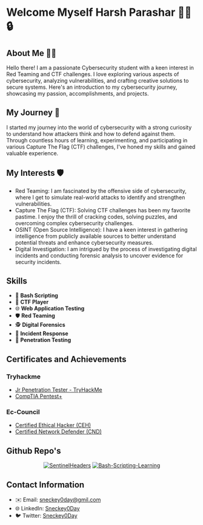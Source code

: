 # Welcome Myself Harsh Parashar 👨‍💻🔒

## About Me 🕵️‍♂️

Hello there! I am a passionate Cybersecurity student with a keen interest in Red Teaming and CTF challenges. I love exploring various aspects of cybersecurity, analyzing vulnerabilities, and crafting creative solutions to secure systems. Here's an introduction to my cybersecurity journey, showcasing my passion, accomplishments, and projects.

## My Journey 🚀

I started my journey into the world of cybersecurity with a strong curiosity to understand how attackers think and how to defend against them. Through countless hours of learning, experimenting, and participating in various Capture The Flag (CTF) challenges, I've honed my skills and gained valuable experience.

## My Interests 🛡️

- Red Teaming: I am fascinated by the offensive side of cybersecurity, where I get to simulate real-world attacks to identify and strengthen vulnerabilities.
- Capture The Flag (CTF): Solving CTF challenges has been my favorite pastime. I enjoy the thrill of cracking codes, solving puzzles, and overcoming complex cybersecurity challenges.
- OSINT (Open Source Intelligence): I have a keen interest in gathering intelligence from publicly available sources to better understand potential threats and enhance cybersecurity measures.
- Digital Investigation: I am intrigued by the process of investigating digital incidents and conducting forensic analysis to uncover evidence for security incidents.

## Skills
- 💬 **Bash Scripting**
- 🚀 **CTF Player**
- 🌐 **Web Application Testing**
- 🛡️ **Red Teaming**
- 🕵️ **Digital Forensics**
- 🚨 **Incident Response**
- 🔐 **Penetration Testing**

## Certificates and Achievements
### Tryhackme
- [Jr Penetration Tester - TryHackMe](https://tryhackme-certificates.s3-eu-west-1.amazonaws.com/THM-RNVYDC1YGB.png)
- [CompTIA Pentest+](https://tryhackme-certificates.s3-eu-west-1.amazonaws.com/THM-BHTBE2NVTE.pdf)
### Ec-Council
- [Certified Ethical Hacker (CEH)](https://aspen.eccouncil.org/Certificate/DownloadDigitalCert?Serial=p1xgLYE+zBG8rOjCpi3g/hJd+TKH8VU0eqrZPgWfVjg=)
- [Certified Network Defender (CND)](https://aspen.eccouncil.org/Certificate/DownloadDigitalCert?Serial=0Np/ojP+4FBkh29yuC0BQQInjoQ45Dj1G7a8tGbzkjk=)


## Github Repo's
<p align="center">
<a href="https://github.com/sneckey0day/SentinelHeaders"><img title="SentinelHeaders" src="https://github-readme-stats.vercel.app/api/pin/?username=sneckey0day&repo=SentinelHeaders&theme=highcontrast"></a>
<a href="https://github.com/sneckey0day/Bash-Scripting-Learning"><img title="Bash-Scripting-Learning" src="https://github-readme-stats.vercel.app/api/pin/?username=sneckey0day&repo=Bash-Scripting-Learning&theme=highcontrast"></a>
</p>

## Contact Information
- ✉️ Email: sneckey0day@gmil.com
- 🌐 LinkedIn: [Sneckey0Day](https://www.linkedin.com/in/johndoe](https://www.linkedin.com/in/sneckey0day))
- 🐦 Twitter: [Sneckey0Day](https://twitter.com/johndoe](https://twitter.com/sneckey0day))
